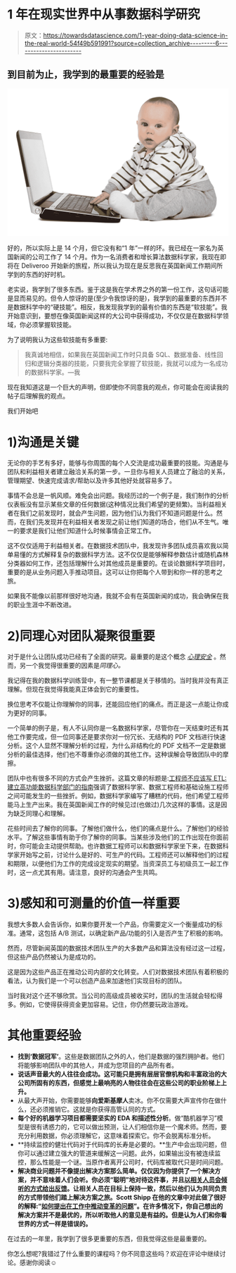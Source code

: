 # 1 年在现实世界中从事数据科学研究

> 原文：<https://towardsdatascience.com/1-year-doing-data-science-in-the-real-world-54f49b591991?source=collection_archive---------6----------------------->

## 到目前为止，我学到的最重要的经验是

![](img/4acfc26210c73a2c8837fe7989604dd6.png)

好的，所以实际上是 14 个月，但它没有和“1 年”一样的环。我已经在一家名为英国新闻的公司工作了 14 个月。作为一名消费者和增长算法数据科学家，我现在即将在 Deliveroo 开始新的旅程，所以我认为现在是反思我在英国新闻工作期间所学到的东西的好时机。

老实说，我学到了很多东西。鉴于这是我在学术界之外的第一份工作，这句话可能是显而易见的。但令人惊讶的是(至少令我惊讶的是)，我学到的最重要的东西并不是数据科学中的“硬技能”。相反，我发现我学到的最有价值的东西是“软技能”。我开始意识到，要想在像英国新闻这样的大公司中获得成功，不仅仅是在数据科学领域，你必须掌握软技能。

为了说明我认为这些软技能有多重要:

> 我真诚地相信，如果我在英国新闻工作时只具备 SQL、数据准备、线性回归和逻辑分类器的技能，只要我完全掌握了软技能，我就可以成为一名成功的数据科学家。—我

现在我知道这是一个巨大的声明，但即使你不同意我的观点，你可能会在阅读我的帖子后理解我的观点。

我们开始吧

# 1)沟通是关键

无论你的手艺有多好，能够与你周围的每个人交流是成功最重要的技能。沟通是与团队和利益相关者建立融洽关系的第一步。一旦你与相关人员建立了融洽的关系，管理期望、快速完成请求/帮助以及许多其他好处就容易多了。

事情不会总是一帆风顺。难免会出问题。我经历过的一个例子是，我们制作的分析仪表板没有显示某些文章的任何数据(这种情况比我们希望的更频繁)。当利益相关者在我们之前发现时，就会产生问题，因为他们认为我们不知道问题是什么。然而，在我们先发现并在利益相关者发现之前让他们知道的场合，他们从不生气。唯一的要求是我们让他们知道什么时候事情会正常工作。

这不仅仅适用于利益相关者。在数据技术团队中，我发现许多团队成员喜欢我以简单易懂的方式解释复杂的数据科学方法。这不仅仅是能够解释参数估计或随机森林分类器如何工作，还包括理解什么对其他成员是重要的。在谈论数据科学项目时，重要的是从业务问题入手推动项目。这可以让你把每个人带到和你一样的思考之旅。

如果我不能像以前那样很好地沟通，我就不会有在英国新闻的成功，我会确保在我的职业生涯中不断改进。

# 2)同理心对团队凝聚很重要

对于是什么让团队成功已经有了全面的研究。最重要的是这个概念 [*心理安全*](https://hbr.org/2017/08/high-performing-teams-need-psychological-safety-heres-how-to-create-it) 。然而，另一个我觉得很重要的因素是*同理心。*

我记得在我的数据科学训练营中，有一整节课都是关于移情的。当时我并没有真正理解。但现在我觉得我能真正体会到它的重要性。

换位思考不仅能让你理解你的同事，还能回应他们的痛点。而正是这一点能让你成为更好的同事。

一个简单的例子是，有人不认同你是一名数据科学家，尽管你在一天结束时还有其他工作要完成，但一位同事还是要求你对一份冗长、无结构的 PDF 文档进行快速分析。这个人显然不理解分析的过程，为什么非结构化的 PDF 文档不一定是数据分析的最佳选择，他们也不尊重你必须做的其他工作。这种误解会导致团队中的摩擦。

团队中也有很多不同的方式会产生挫折。这篇文章的标题是:[工程师不应该写 ETL:建立高功能数据科学部门的指南](https://multithreaded.stitchfix.com/blog/2016/03/16/engineers-shouldnt-write-etl/)强调了数据科学家、数据工程师和基础设施工程师之间可能发生的一些挫折。例如，数据科学家编写了糟糕的代码，他们希望工程师能马上生产出来。我在英国新闻工作的时候见过(也做过)几次这样的事情。这是因为缺乏同理心和理解。

花些时间去了解你的同事。了解他们做什么，他们的痛点是什么。了解他们的经验水平。了解这些事情有助于你了解你的同事。当某些涉及他们的工作出现在你面前时，你可能会主动提供帮助。也许数据工程师可以和数据科学家坐下来，在数据科学家开始写之前，讨论什么是好的、可生产的代码。工程师还可以解释他们的过程和期限，以便他们为工作的完成设定现实的期望。当资深员工与初级员工一起工作时，这一点尤其有用。请注意，良好的沟通会产生共鸣。

# 3)感知和可测量的价值一样重要

我想大多数人会告诉你，如果你要开发一个产品，你需要定义一个衡量成功的标准。通常，这包括 A/B 测试，以确定新产品/功能的引入是否产生了积极的影响。

然而，尽管新闻英国的数据技术团队生产的大多数产品和算法没有经过这一过程，但这些产品仍然被认为是成功的。

这是因为这些产品正在推动公司内部的文化转变。人们对数据技术团队有着积极的看法，认为我们是一个可以创造产品来加速他们实现目标的团队。

当时我对这个还不够欣赏。当公司的高级成员被收买时，团队的生活就会轻松得多。例如，它使得获得资金更加容易。记住，你仍然要玩政治游戏。

# 其他重要经验

*   **找到‘数据冠军’**。这些是数据团队之外的人，他们是数据的强烈拥护者。他们将能够影响团队中的其他人，并成为您项目的产品所有者。
*   **说话声音最大的人往往会成功。这可能只是拥有层层官僚机构和丰富政治的大公司所固有的东西，但感觉上最响亮的人物往往会在这些公司的职业阶梯上上升。**
*   从最大声开始，你需要能够**向爱斯基摩人**卖冰。你不仅需要大声宣传你在做什么，还必须推销它。这就是你获得高管认同的方式。
*   **每个好的机器学习项目都需要坚实的 EDA 和描述性分析**。做“酷机器学习”模型是很有诱惑力的，它可以做出预测，让人们相信你是一个魔术师。然而，要充分利用数据，你必须理解它，这意味着探索它。你不会脱离标准分析。
*   **持续监控的健壮代码对于代码库的长寿是必要的。**生产中会出现问题，但你可以通过建立强大的管道来缓解这一问题。此外，如果输出没有被连续监控，那么性能是一个谜。当原作者离开公司时，代码库被取代只是时间问题。
*   **解决商业问题并不像提出解决方案那么简单。仅仅因为你提供了一个解决方案，并不意味着人们会听。你必须“聪明”地对待这件事，并且[以相关人员会倾听的方式给出反馈](https://medium.com/@jackiebo/how-to-give-feedback-so-people-will-listen-f166e26a2195)。让相关人员在目标上保持一致，然后以他们认为共同负责的方式带领他们踏上解决方案之旅。Scott Shipp 在他的文章中对此做了很好的解释:“[如何提出在工作中推动变革的问题](https://hackernoon.com/how-to-ask-questions-that-drive-change-at-work-81d9422ffa9c)”。在许多情况下，你自己想出的解决方案并不是最优的，所以听取他人的意见是有益的。但是认为人们和你看世界的方式一样是错误的。**

在过去的一年里，我学到了很多更重要的东西，但我觉得这些是最重要的。

你怎么想呢?我错过了什么重要的课程吗？你不同意这些吗？欢迎在评论中继续讨论。感谢你阅读☺